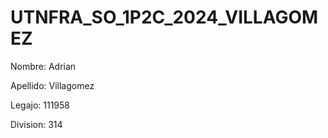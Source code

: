 # UTNFRA_SO_1P2C_2024_VILLAGOMEZ

Nombre: Adrian

Apellido: Villagomez

Legajo: 111958

Division: 314

